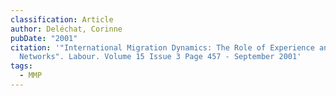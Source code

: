 ```yaml
---
classification: Article
author: Deléchat, Corinne
pubDate: "2001"
citation: '"International Migration Dynamics: The Role of Experience and Social
  Networks". Labour. Volume 15 Issue 3 Page 457 - September 2001'
tags:
  - MMP
---
```

